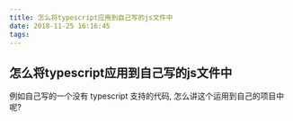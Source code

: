 ```yaml
---
title: 怎么将typescript应用到自己写的js文件中
date: 2018-11-25 16:16:45
tags:
---
```


## 怎么将typescript应用到自己写的js文件中

例如自己写的一个没有 typescript 支持的代码, 怎么讲这个运用到自己的项目中呢?
